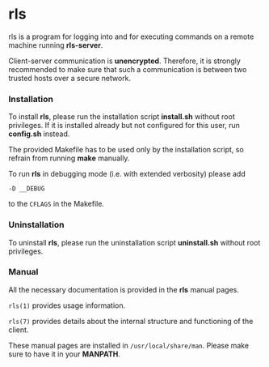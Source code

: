 # rls

rls is a program for logging into and for executing commands on a remote machine running **rls-server**.

Client-server communication is **unencrypted**. Therefore, it is strongly recommended to make sure that such a communication is between two trusted hosts over a secure network.

### Installation

To install **rls**, please run the installation script **install.sh** without root privileges. If it is installed already but not configured for this user, run **config.sh** instead.

The provided Makefile has to be used only by the installation script, so refrain from running **make** manually.

To run **rls** in debugging mode (i.e. with extended verbosity) please add
```
-D __DEBUG
```
to the `CFLAGS` in the Makefile.

### Uninstallation

To uninstall **rls**, please run the uninstallation script **uninstall.sh** without root privileges.

### Manual

All the necessary documentation is provided in the **rls** manual pages.

`rls(1)`  provides usage information.

`rls(7)`  provides details about the internal structure and functioning of the client.

These manual pages are installed in `/usr/local/share/man`. Please make sure to have it in your **MANPATH**.
